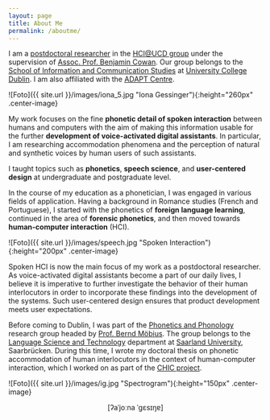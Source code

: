 ```yaml
---
layout: page
title: About Me
permalink: /aboutme/
---
```


I am a <a href="https://people.ucd.ie/iona.gessinger/" target="_blank" rel="noopener">postdoctoral researcher</a> in the <a href="https://www.hci.ucd.ie/" target="_blank" rel="noopener">HCI@UCD group</a> under the supervision of <a href="https://people.ucd.ie/benjamin.cowan" target="_blank" rel="noopener">Assoc. Prof. Benjamin Cowan</a>.
Our group belongs to the <a href="https://www.ucd.ie/ics/" target="_blank" rel="noopener">School of Information and Communication Studies</a> at <a href="https://www.ucd.ie/" target="_blank" rel="noopener">University College Dublin</a>. I am also affiliated with the <a href="https://www.adaptcentre.ie/" target="_blank" rel="noopener">ADAPT Centre</a>.

![Foto]({{ site.url }}/images/iona_5.jpg "Iona Gessinger"){:height="260px" .center-image}

My work focuses on the fine <strong>phonetic detail of spoken interaction</strong> between humans and computers with the aim of making this information usable for the further <strong>development of voice-activated digital assistants</strong>. In particular, I am researching accommodation phenomena and the perception of natural and synthetic voices by human users of such assistants.

I taught topics such as <strong>phonetics</strong>, <strong>speech science</strong>, and <strong>user-centered design</strong> at undergraduate and postgraduate level.

In the course of my education as a phonetician, I was engaged in various fields of application. Having a background in Romance studies (French and Portuguese), I started with the phonetics of <strong>foreign language learning</strong>, continued in the area of <strong>forensic phonetics</strong>, and then moved towards <strong>human-computer interaction</strong> (HCI).

![Foto]({{ site.url }}/images/speech.jpg "Spoken Interaction"){:height="200px" .center-image}

Spoken HCI is now the main focus of my work as a postdoctoral researcher. As voice-activated digital assistants become a part of our daily lives, I believe it is imperative to further investigate the behavior of their human interlocutors in order to incorporate these findings into the development of the systems. Such user-centered design ensures that product development meets user expectations.

Before coming to Dublin, I was part of the <a href="http://www.coli.uni-saarland.de/groups/WB/Phonetics/" target="_blank" rel="noopener">Phonetics and Phonology</a> research group headed by <a href="http://www.coli.uni-saarland.de/~moebius/" target="_blank" rel="noopener">Prof. Bernd Möbius</a>. The group belongs to the <a href="https://www.uni-saarland.de/en/department/lst.html" target="_blank" rel="noopener">Language Science and Technology</a> department at <a href="https://www.uni-saarland.de/en/home.html" target="_blank" rel="noopener">Saarland University</a>, Saarbrücken. During this time, I wrote my doctoral thesis on phonetic accommodation of human interlocutors in the context of human-computer interaction, which I worked on as part of the <a href="https://ioonaa.github.io/chicproject/">CHIC project</a>.

![Foto]({{ site.url }}/images/ig.jpg "Spectrogram"){:height="150px" .center-image}
<p><center>[ʔaˈjoːna ˈgɛsɪŋɐ]</center></p>
